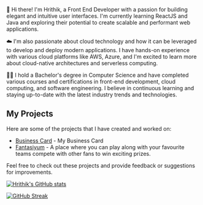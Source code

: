 👋 Hi there! I'm Hrithik, a Front End Developer with a passion for building elegant and intuitive user interfaces. I'm currently learning ReactJS and Java and exploring their potential to create scalable and performant web applications.

☁️ I'm also passionate about cloud technology and how it can be leveraged to develop and deploy modern applications. I have hands-on experience with various cloud platforms like AWS, Azure, and I'm excited to learn more about cloud-native architectures and serverless computing.

👨‍🎓 I hold a Bachelor's degree in Computer Science and have completed various courses and certifications in front-end development, cloud computing, and software engineering. I believe in continuous learning and staying up-to-date with the latest industry trends and technologies.

<!-- 💻 I'm currently working on [Project Name], a web application that [Description of Project]. I'm also building a microservice-based application using Spring Boot and exploring various cloud-native patterns. -->

<!-- 📫 Feel free to connect with me on LinkedIn [Link to LinkedIn Profile] or send me an email at [Your Email Address]. Let's collaborate on a project or discuss the latest trends in front-end development, cloud computing, and software engineering!
 -->
## My Projects

Here are some of the projects that I have created and worked on:

- [Business Card](https://hrithikbusinesscard.netlify.app/) - My Business Card
- [Fantasiyum](https://fantasiyum.netlify.app/) - A place where you can play along with your favourite teams compete with other fans to win exciting prizes.
<!-- - [Project 3](link-to-project-3) - Description of project 3
- [Project 4](link-to-project-4) - Description of project 4 -->

Feel free to check out these projects and provide feedback or suggestions for improvements.


<!--
**Hrithik06/Hrithik06** is a ✨ _special_ ✨ repository because its `README.md` (this file) appears on your GitHub profile.

Here are some ideas to get you started:

- 🔭 I’m currently working on ...
- 🌱 I’m currently learning ...
- 👯 I’m looking to collaborate on ...
- 🤔 I’m looking for help with ...
- 💬 Ask me about ...
- 📫 How to reach me: ...
- 😄 Pronouns: ...
- ⚡ Fun fact: ...
-->

[![Hrithik's GitHub stats](https://github-readme-stats.vercel.app/api?username=Hrithik06&show_icons=true&theme=tokyonight)](https://github.com/Hrithik06/github-readme-stats)

[![GitHub Streak](https://streak-stats.demolab.com/?user=Hrithik06&theme=tokyonight)](https://git.io/streak-stats)


